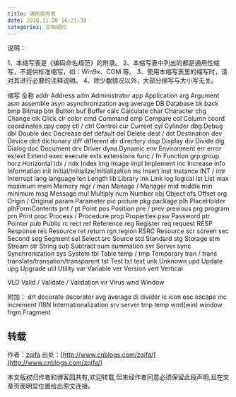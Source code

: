```yaml
---
title: 通用简写表
date: 2018.11.28 16:21:39
categories: 文档规约
---
```


说明：

1、本缩写表是《编码命名规范》的附录。
2、本缩写表中列出的都是通用性缩写，不提供标准缩写，如：Win9x、COM 等。
3、使用本缩写表里的缩写时，请对其进行必要的注释说明。
4、除少数情况以外，大部分缩写与大小写无关。

缩写 全称
addr Address
adm Administrator
app Application
arg Argument
asm assemble
asyn asynchronization
avg average
DB Database
bk back
bmp Bitmap
btn Button
buf Buffer
calc Calculate
char Character
chg Change
clk Click
clr color
cmd Command
cmp Compare
col Column
coord coordinates
cpy copy
ctl / ctrl Control
cur Current
cyl Cylinder
dbg Debug
dbl Double
dec Decrease
def default
del Delete
dest / dst Destination
dev Device
dict dictionary
diff different
dir directory
disp Display
div Divide
dlg Dialog
doc Document
drv Driver
dyna Dynamic
env Environment
err error
ex/ext Extend
exec execute
exts extensions
func / fn Function
grp group
horz Horizontal
idx / ndx Index
img Image
impl Implement
inc Increase
info Information
init Initial/Initialize/Initialization
ins Insert
inst Instance
INT / intr Interrupt
lang language
len Length
lib Library
lnk Link
log logical
lst List
max maximum
mem Memory
mgr / man
Manage / Manager
mid middle
min minimum
msg Message
mul Multiply
num Number
obj Object
ofs Offset
org Origin / Original
param Parameter
pic picture
pkg package
plh PlaceHolder plhFormContents
pnt / pt Point
pos Position
pre / prev previous
prg program
prn Print
proc Process / Procedure
prop Properties
psw Password
ptr Pointer
pub Public
rc rect
ref Reference
reg Register
req request
RESP Response
res Resource
ret return
rgn region
RSRC Resource
scr screen
sec Second
seg Segment
sel Select
src Source
std Standard
stg Storage
stm Stream
str String
sub Subtract
sum summation
svr Server
sync Synchronization
sys System
tbl Table
temp / tmp Temporary
tran / trans translate/transation/transparent
tst Test
txt text
unk Unknown
upd Update
upg Upgrade
util Utility
var Variable
ver Version
vert Vertical

VLD  Valid / Validate / Validation
vir Virus
wnd Window

附加：
drt decorate decorator
avg average
di divider
ic icon
esc escape
inc increment
I18N Internationalization
srv server
tmp temp
wnd(win) window
frgm Fragment

## 转载

作者：[zqifa](http://www.cnblogs.com/zqifa/)
出处：[http://www.cnblogs.com/zqifa/](http://www.cnblogs.com/zqifa/)

本文版权归作者和博客园共有,欢迎转载,但未经作者同意必须保留此段声明,且在文章页面明显位置给出原文连接。
